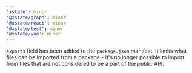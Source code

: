```yaml
---
'xstate': minor
'@xstate/graph': minor
'@xstate/react': minor
'@xstate/test': minor
'@xstate/vue': minor
---
```


`exports` field has been added to the `package.json` manifest. It limits what files can be imported from a package - it's no longer possible to import from files that are not considered to be a part of the public API.
